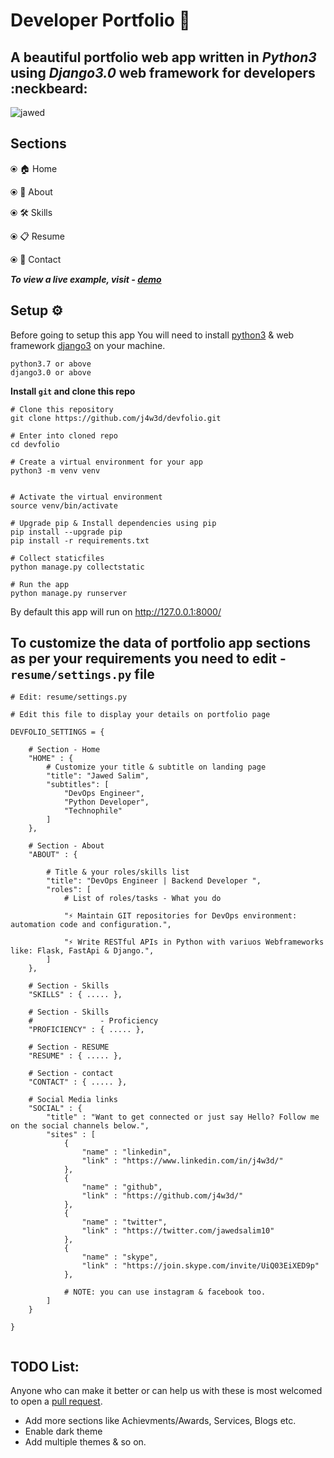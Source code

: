 # Developer Portfolio 🚀

## A beautiful portfolio web app written in ***Python3*** using ***Django3.0*** web framework for developers :neckbeard:


![jawed](https://user-images.githubusercontent.com/12079219/88625754-0473f900-d0c7-11ea-94b6-aed7882ba93d.gif)

## Sections

⦿ 🏠 Home 

⦿ 👤 About

⦿ 🛠 Skills

⦿ 📋 Resume

⦿ 📨 Contact

***To view a live example, visit - [demo](https://j4w3d.github.io/)***

## Setup ⚙️

Before going to setup this app You will need to install [python3](https://www.python.org/downloads/source/) & web framework [django3](https://docs.djangoproject.com/en/3.0/intro/install/) on your machine.

```
python3.7 or above
django3.0 or above
```

**Install `git` and clone this repo**

```
# Clone this repository
git clone https://github.com/j4w3d/devfolio.git

# Enter into cloned repo
cd devfolio

# Create a virtual environment for your app
python3 -m venv venv


# Activate the virtual environment
source venv/bin/activate

# Upgrade pip & Install dependencies using pip
pip install --upgrade pip
pip install -r requirements.txt

# Collect staticfiles
python manage.py collectstatic

# Run the app
python manage.py runserver
```

By default this app will run on http://127.0.0.1:8000/


## To customize the data of portfolio app sections as per your requirements you need to edit - `resume/settings.py` file

```
# Edit: resume/settings.py

# Edit this file to display your details on portfolio page

DEVFOLIO_SETTINGS = {

    # Section - Home
    "HOME" : {
        # Customize your title & subtitle on landing page
        "title": "Jawed Salim",
        "subtitles": [
            "DevOps Engineer",
            "Python Developer",
            "Technophile"
        ]
    },

    # Section - About
    "ABOUT" : {

        # Title & your roles/skills list
        "title": "DevOps Engineer | Backend Developer ",
        "roles": [
            # List of roles/tasks - What you do
            
            "⚡ Maintain GIT repositories for DevOps environment: automation code and configuration.",

            "⚡ Write RESTful APIs in Python with variuos Webframeworks like: Flask, FastApi & Django.",
        ]
    },

    # Section - Skills
    "SKILLS" : { ..... },

    # Section - Skills
    #               - Proficiency
    "PROFICIENCY" : { ..... },

    # Section - RESUME
    "RESUME" : { ..... },

    # Section - contact
    "CONTACT" : { ..... },
    
    # Social Media links
    "SOCIAL" : {
        "title" : "Want to get connected or just say Hello? Follow me on the social channels below.",
        "sites" : [
            {
                "name" : "linkedin",
                "link" : "https://www.linkedin.com/in/j4w3d/"
            },
            {
                "name" : "github",
                "link" : "https://github.com/j4w3d/"
            },
            {
                "name" : "twitter",
                "link" : "https://twitter.com/jawedsalim10"
            },
            {
                "name" : "skype",
                "link" : "https://join.skype.com/invite/UiQ03EiXED9p"
            },

            # NOTE: you can use instagram & facebook too.
        ]
    }

}


```


## TODO List:
Anyone who can make it better or can help us with these is most welcomed to open a [pull request](https://github.com/j4w3d/devfolio/pulls).
- Add  more sections like Achievments/Awards, Services, Blogs etc.
- Enable dark theme
- Add multiple themes & so on.

